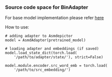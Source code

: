 ### Source code space for BinAdapter

For base model implementation please refer [here](https://github.com/agwaBom/AsmDepictor)

How to use:

    # adding adapter to Asmdepictor
    model = AsmdAdapter(pretrained_model)

    # loading adapter and embeddings (if saved)
    model.load_state_dict(torch.load(
        '/path/to/adapter/state/'), strict=False)
    
    model.module.encoder.src_word_emb = torch.load(
        '/path/to/src_embedding/')
